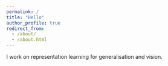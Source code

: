 ```yaml
---
permalink: /
title: "Hello"
author_profile: true
redirect_from: 
  - /about/
  - /about.html
---
```


I work on representation learning for generalisation and vision.
